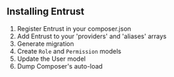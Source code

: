 ##  Installing Entrust

1. Register Entrust in your composer.json
2. Add Entrust to your 'providers' and 'aliases' arrays
3. Generate migration
4. Create `Role` and `Permission` models
5. Update the User model
6. Dump Composer's auto-load
